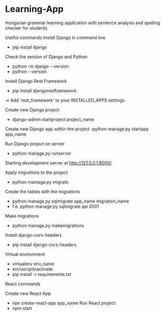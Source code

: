 # Learning-App

Hungarian grammar learning application with sentence analysis and spelling checker for students

Useful commands
Install Django in command line

- pip install django

Check the version of Django and Python

- python -m django --version
- python --version

Install Django Rest Framework

- pip install djangorestframework

-> Add 'rest_framework' to your INSTALLED_APPS settings.

Create new Django project

- django-admin startproject project_name

Create new Django app within the project
-python manage.py startapp app_name

Run Django project on server

- python manage.py runserver

Starting development server at http://127.0.0.1:8000/

Apply migrations to the project

- python mamage.py migrate

Create the tables with the migrations

- python manage.py sqlmigrate app_name migration_name
- f.e. python manage.py sqlmigrate api 0001

Make migrations

- python manage.py makemigrations

Install django-cors-headers

- pip install django-cors-headers

Virtual environment

- virtualenv env_name
- env\scripts\activate
- pip install -r requirements.txt

React commands

Create new React App

- npx create-react-app app_name
  Run React project
- npm start

